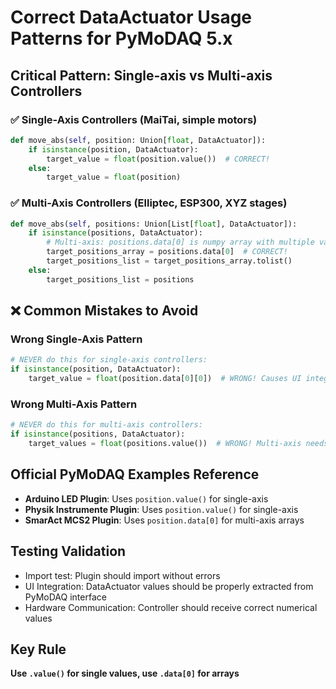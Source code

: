 # Correct DataActuator Usage Patterns for PyMoDAQ 5.x

## Critical Pattern: Single-axis vs Multi-axis Controllers

### ✅ Single-Axis Controllers (MaiTai, simple motors)
```python
def move_abs(self, position: Union[float, DataActuator]):
    if isinstance(position, DataActuator):
        target_value = float(position.value())  # CORRECT!
    else:
        target_value = float(position)
```

### ✅ Multi-Axis Controllers (Elliptec, ESP300, XYZ stages)
```python
def move_abs(self, positions: Union[List[float], DataActuator]):
    if isinstance(positions, DataActuator):
        # Multi-axis: positions.data[0] is numpy array with multiple values
        target_positions_array = positions.data[0]  # CORRECT!
        target_positions_list = target_positions_array.tolist()
    else:
        target_positions_list = positions
```

## ❌ Common Mistakes to Avoid

### Wrong Single-Axis Pattern
```python
# NEVER do this for single-axis controllers:
if isinstance(position, DataActuator):
    target_value = float(position.data[0][0])  # WRONG! Causes UI integration failure
```

### Wrong Multi-Axis Pattern
```python
# NEVER do this for multi-axis controllers:
if isinstance(positions, DataActuator):
    target_values = float(positions.value())  # WRONG! Multi-axis needs array access
```

## Official PyMoDAQ Examples Reference
- **Arduino LED Plugin**: Uses `position.value()` for single-axis
- **Physik Instrumente Plugin**: Uses `position.value()` for single-axis  
- **SmarAct MCS2 Plugin**: Uses `position.data[0]` for multi-axis arrays

## Testing Validation
- Import test: Plugin should import without errors
- UI Integration: DataActuator values should be properly extracted from PyMoDAQ interface
- Hardware Communication: Controller should receive correct numerical values

## Key Rule
**Use `.value()` for single values, use `.data[0]` for arrays**